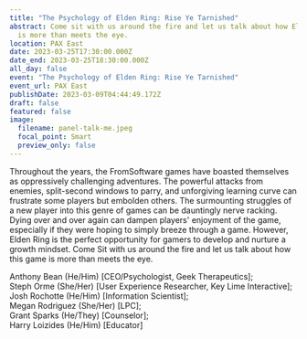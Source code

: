 ```yaml
---
title: "The Psychology of Elden Ring: Rise Ye Tarnished"
abstract: Come sit with us around the fire and let us talk about how Elden Ring
  is more than meets the eye.
location: PAX East
date: 2023-03-25T17:30:00.000Z
date_end: 2023-03-25T18:30:00.000Z
all_day: false
event: "The Psychology of Elden Ring: Rise Ye Tarnished"
event_url: PAX East
publishDate: 2023-03-09T04:44:49.172Z
draft: false
featured: false
image:
  filename: panel-talk-me.jpeg
  focal_point: Smart
  preview_only: false
---
```

Throughout the years, the FromSoftware games have boasted themselves as oppressively challenging adventures. The powerful attacks from enemies, split-second windows to parry, and unforgiving learning curve can frustrate some players but embolden others. The surmounting struggles of a new player into this genre of games can be dauntingly nerve racking. Dying over and over again can dampen players' enjoyment of the game, especially if they were hoping to simply breeze through a game. However, Elden Ring is the perfect opportunity for gamers to develop and nurture a growth mindset. Come Sit with us around the fire and let us talk about how this game is more than meets the eye.

Anthony Bean (He/Him) \[CEO/Psychologist, Geek Therapeutics];\
Steph Orme (She/Her) \[User Experience Researcher, Key Lime Interactive];\
Josh Rochotte (He/Him) \[Information Scientist];\
Megan Rodriguez (She/Her) \[LPC];\
Grant Sparks (He/They) \[Counselor];\
Harry Loizides (He/Him) \[Educator]